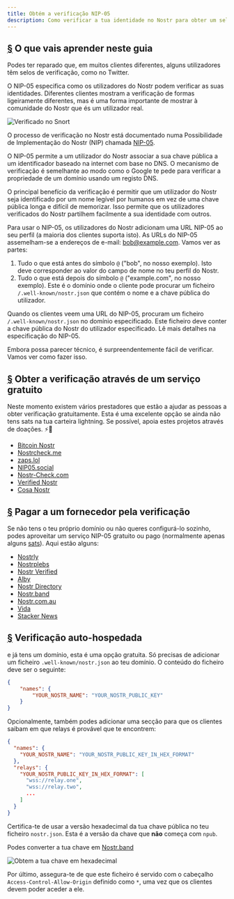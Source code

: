 ```yaml
---
title: Obtém a verificação NIP-05
description: Como verificar a tua identidade no Nostr para obter um selo de verificado e uma forma mais fácil de partilhar a tua conta.
---
```


## [§](#o-que-vais-aprender) O que vais aprender neste guia

Podes ter reparado que, em muitos clientes diferentes, alguns utilizadores têm selos de verificação, como no Twitter.

O NIP-05 especifica como os utilizadores do Nostr podem verificar as suas identidades. Diferentes clientes mostram a verificação de formas ligeiramente diferentes, mas é uma forma importante de mostrar à comunidade do Nostr que és um utilizador real.

![Verificado no Snort](/images/snort-verified.webp)

O processo de verificação no Nostr está documentado numa Possibilidade de Implementação do Nostr (NIP) chamada [NIP-05](https://github.com/nostr-protocol/nips/blob/master/05.md).

O NIP-05 permite a um utilizador do Nostr associar a sua chave pública a um identificador baseado na internet com base no DNS. O mecanismo de verificação é semelhante ao modo como o Google te pede para verificar a propriedade de um domínio usando um registo DNS.

O principal benefício da verificação é permitir que um utilizador do Nostr seja identificado por um nome legível por humanos em vez de uma chave pública longa e difícil de memorizar. Isso permite que os utilizadores verificados do Nostr partilhem facilmente a sua identidade com outros.

Para usar o NIP-05, os utilizadores do Nostr adicionam uma URL NIP-05 ao seu perfil (a maioria dos clientes suporta isto). As URLs do NIP-05 assemelham-se a endereços de e-mail: bob@example.com. Vamos ver as partes:

1. Tudo o que está antes do símbolo `@` ("bob", no nosso exemplo). Isto deve corresponder ao valor do campo de nome no teu perfil do Nostr.
1. Tudo o que está depois do símbolo `@` ("example.com", no nosso exemplo). Este é o domínio onde o cliente pode procurar um ficheiro `/.well-known/nostr.json` que contém o nome e a chave pública do utilizador.

Quando os clientes veem uma URL do NIP-05, procuram um ficheiro `/.well-known/nostr.json` no domínio especificado. Este ficheiro deve conter a chave pública do Nostr do utilizador especificado. Lê mais detalhes na especificação do NIP-05.

Embora possa parecer técnico, é surpreendentemente fácil de verificar. Vamos ver como fazer isso.

## [§](#verificação-gratuita) Obter a verificação através de um serviço gratuito

Neste momento existem vários prestadores que estão a ajudar as pessoas a obter verificação gratuitamente. Esta é uma excelente opção se ainda não tens sats na tua carteira lightning. Se possível, apoia estes projetos através de doações. ⚡🤙

-   [Bitcoin Nostr](https://bitcoinnostr.com/)
-   [Nostrcheck.me](https://nostrcheck.me)
-   [zaps.lol](https://zaps.lol/)
-   [NIP05.social](https://nip05.social)
-   [Nostr-Check.com](https://nostr-check.com/)
-   [Verified Nostr](https://verified-nostr.com/)
-   [Cosa Nostr](https://cosanostr.com)

## [§](#verificação-paga) Pagar a um fornecedor pela verificação

Se não tens o teu próprio domínio ou não queres configurá-lo sozinho, podes aproveitar um serviço NIP-05 gratuito ou pago (normalmente apenas alguns [sats](https://coinmarketcap.com/alexandria/glossary/satoshi-sats)). Aqui estão alguns:

-   [Nostrly](https://www.nostrly.com)
-   [Nostrplebs](https://nostrplebs.com)
-   [Nostr Verified](https://nostrverified.com)
-   [Alby](https://getalby.com)
-   [Nostr Directory](https://nostr.directory)
-   [Nostr.band](https://nip05.nostr.band)
-   [Nostr.com.au](https://nostr.com.au)
-   [Vida](https://Vida.page)
-   [Stacker News](https://stacker.news)

## [§](#verificação-auto-hospedada) Verificação auto-hospedada

e já tens um domínio, esta é uma opção gratuita. Só precisas de adicionar um ficheiro `.well-known/nostr.json` ao teu domínio. O conteúdo do ficheiro deve ser o seguinte:

```json
{
    "names": {
        "YOUR_NOSTR_NAME": "YOUR_NOSTR_PUBLIC_KEY"
    }
}
```

Opcionalmente, também podes adicionar uma secção para que os clientes saibam em que relays é provável que te encontrem:

```json
{
  "names": {
    "YOUR_NOSTR_NAME": "YOUR_NOSTR_PUBLIC_KEY_IN_HEX_FORMAT"
  },
  "relays": {
    "YOUR_NOSTR_PUBLIC_KEY_IN_HEX_FORMAT": [
      "wss://relay.one",
      "wss://relay.two",
      ...
    ]
  }
}
```

Certifica-te de usar a versão hexadecimal da tua chave pública no teu ficheiro `nostr.json`. Esta é a versão da chave que **não** começa com `npub`.

Podes converter a tua chave em [Nostr.band](https://nostr.band)

![Obtem a tua chave em hexadecimal](/images/get-hex-key.webp)

Por último, assegura-te de que este ficheiro é servido com o cabeçalho `Access-Control-Allow-Origin` definido como `*`, uma vez que os clientes devem poder aceder a ele.
